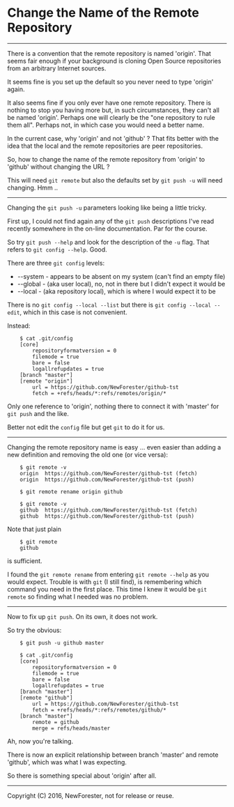 <!-- github-trials by NewForester:  a series of notes on trials of GitHub and git features -->

# Change the Name of the Remote Repository

---

There is a convention that the remote repository is named 'origin'.
That seems fair enough if your background is cloning Open Source repositories from an arbitrary Internet sources.

It seems fine is you set up the default so you never need to type 'origin' again.

It also seems fine if you only ever have one remote repository.
There is nothing to stop you having more but, in such circumstances, they can't all be named 'origin'.
Perhaps one will clearly be the "one repository to rule them all".
Perhaps not, in which case you would need a better name.

In the current case, why 'origin' and not 'github' ?
That fits better with the idea that the local and the remote repositories are peer repositories.

So, how to change the name of the remote repository from 'origin' to 'github' without changing the URL ?

This will need `git remote` but also the defaults set by `git push -u` will need changing.  Hmm ..

---

Changing the  `git push -u` parameters looking like being a little tricky.

First up, I could not find again any of the `git push` descriptions I've read recently somewhere in the on-line documentation.
Par for the course.

So try `git push --help` and look for the description of the `-u` flag.
That refers to `git config --help`.  Good.

There are three `git config` levels:
  * --system - appears to be absent on my system (can't find an empty file)
  * --global - (aka user local), no, not in there but I didn't expect it would be
  * --local - (aka repository local), which is where I would expect it to be

There is no `git config --local --list` but there is `git config --local --edit`, which in this case is not convenient.

Instead:
```
    $ cat .git/config
    [core]
        repositoryformatversion = 0
        filemode = true
        bare = false
        logallrefupdates = true
    [branch "master"]
    [remote "origin"]
        url = https://github.com/NewForester/github-tst
        fetch = +refs/heads/*:refs/remotes/origin/*
```
Only one reference to 'origin', nothing there to connect it with 'master' for `git push` and the like.

Better not edit the `config` file but get `git` to do it for us.

----

Changing the remote repository name is easy ... even easier than adding a new definition and removing the old one (or vice versa):
```
    $ git remote -v
    origin  https://github.com/NewForester/github-tst (fetch)
    origin  https://github.com/NewForester/github-tst (push)

    $ git remote rename origin github

    $ git remote -v
    github  https://github.com/NewForester/github-tst (fetch)
    github  https://github.com/NewForester/github-tst (push)
```
Note that just plain
```
    $ git remote
    github
```
is sufficient.

I found the `git remote rename` from entering `git remote --help` as you would expect.
Trouble is with `git` (I still find), is remembering which command you need in the first place.
This time I knew it would be `git remote` so finding what I needed was no problem.

---

Now to fix up `git push`.
On its own, it does not work.

So try the obvious:
```
    $ git push -u github master

    $ cat .git/config
    [core]
        repositoryformatversion = 0
        filemode = true
        bare = false
        logallrefupdates = true
    [branch "master"]
    [remote "github"]
        url = https://github.com/NewForester/github-tst
        fetch = +refs/heads/*:refs/remotes/github/*
    [branch "master"]
        remote = github
        merge = refs/heads/master
```
Ah, now you're talking.

There is now an explicit relationship between branch 'master' and remote 'github', which was what I was expecting.

So there is something special about 'origin' after all.

---

Copyright (C) 2016, NewForester, not for release or reuse.

<!-- EOF -->
